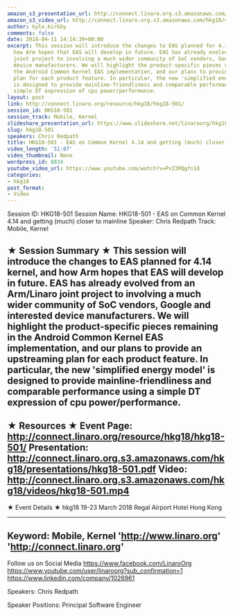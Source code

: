 ```yaml
---
amazon_s3_presentation_url: http://connect.linaro.org.s3.amazonaws.com/hkg18/presentations/hkg18-501.pdf
amazon_s3_video_url: http://connect.linaro.org.s3.amazonaws.com/hkg18/videos/hkg18-501.mp4
author: kyle.kirkby
comments: false
date: 2018-04-11 14:14:39+00:00
excerpt: This session will introduce the changes to EAS planned for 4.14 kernel, and
  how Arm hopes that EAS will develop in future. EAS has already evolved from an Arm/Linaro
  joint project to involving a much wider community of SoC vendors, Google and interested
  device manufacturers. We will highlight the product-specific pieces remaining in
  the Android Common Kernel EAS implementation, and our plans to provide an upstreaming
  plan for each product feature. In particular, the new 'simplified energy model'
  is designed to provide mainline-friendliness and comparable performance using a
  simple DT expression of cpu power/performance.
layout: post
link: http://connect.linaro.org/resource/hkg18/hkg18-501/
session_id: HKG18-501
session_track: Mobile, Kernel
slideshare_presentation_url: https://www.slideshare.net/linaroorg/hkg18501-eas-on-common-kernel-414-and-getting-much-closer-to-mainline-99755989
slug: hkg18-501
speakers: Chris Redpath
title: HKG18-501 - EAS on Common Kernel 4.14 and getting (much) closer to mainline
video_length: '51:07'
video_thumbnail: None
wordpress_id: 8834
youtube_video_url: https://www.youtube.com/watch?v=Pv23RQgfn18
categories:
- hkg18
post_format:
- Video
---
```


Session ID: HKG18-501
Session Name: HKG18-501 - EAS on Common Kernel 4.14 and getting (much) closer to mainline
Speaker: Chris Redpath
Track: Mobile, Kernel

★ Session Summary ★
This session will introduce the changes to EAS planned for 4.14 kernel, and how Arm hopes that EAS will develop in future. EAS has already evolved from an Arm/Linaro joint project to involving a much wider community of SoC vendors, Google and interested device manufacturers. We will highlight the product-specific pieces remaining in the Android Common Kernel EAS implementation, and our plans to provide an upstreaming plan for each product feature. In particular, the new 'simplified energy model' is designed to provide mainline-friendliness and comparable performance using a simple DT expression of cpu power/performance.
---------------------------------------------------
★ Resources ★
Event Page: http://connect.linaro.org/resource/hkg18/hkg18-501/
Presentation: http://connect.linaro.org.s3.amazonaws.com/hkg18/presentations/hkg18-501.pdf
Video: http://connect.linaro.org.s3.amazonaws.com/hkg18/videos/hkg18-501.mp4
---------------------------------------------------
★ Event Details ★
hkg18
19-23 March 2018
Regal Airport Hotel Hong Kong

---------------------------------------------------
Keyword: Mobile, Kernel
'http://www.linaro.org'
'http://connect.linaro.org'
---------------------------------------------------
Follow us on Social Media
https://www.facebook.com/LinaroOrg
https://www.youtube.com/user/linaroorg?sub_confirmation=1
https://www.linkedin.com/company/1026961

Speakers: Chris Redpath

Speaker Positions: Principal Software Engineer


